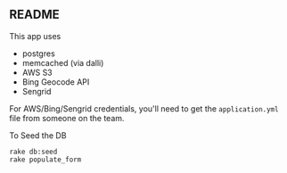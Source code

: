 ## README

This app uses

* postgres
* memcached (via dalli)
* AWS S3
* Bing Geocode API
* Sengrid

For AWS/Bing/Sengrid credentials, you'll need to get the `application.yml` file from someone on the team.

To Seed the DB

```
rake db:seed
rake populate_form
```

